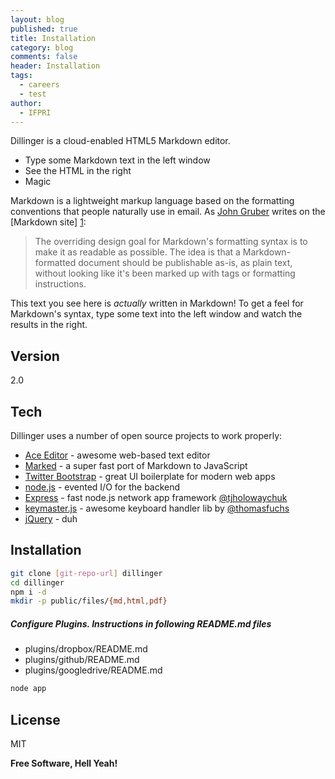 ```yaml
---
layout: blog
published: true
title: Installation
category: blog
comments: false
header: Installation
tags: 
  - careers
  - test
author: 
  - IFPRI
---
```


Dillinger is a cloud-enabled HTML5 Markdown editor.

  - Type some Markdown text in the left window
  - See the HTML in the right
  - Magic

Markdown is a lightweight markup language based on the formatting conventions that people naturally use in email.  As [John Gruber] writes on the [Markdown site] [1]:

> The overriding design goal for Markdown's
> formatting syntax is to make it as readable 
> as possible. The idea is that a
> Markdown-formatted document should be
> publishable as-is, as plain text, without
> looking like it's been marked up with tags
> or formatting instructions.

This text you see here is *actually* written in Markdown! To get a feel for Markdown's syntax, type some text into the left window and watch the results in the right.  

Version
----

2.0

Tech
-----------

Dillinger uses a number of open source projects to work properly:

* [Ace Editor] - awesome web-based text editor
* [Marked] - a super fast port of Markdown to JavaScript
* [Twitter Bootstrap] - great UI boilerplate for modern web apps
* [node.js] - evented I/O for the backend
* [Express] - fast node.js network app framework [@tjholowaychuk]
* [keymaster.js] - awesome keyboard handler lib by [@thomasfuchs]
* [jQuery] - duh 

Installation
--------------

```sh
git clone [git-repo-url] dillinger
cd dillinger
npm i -d
mkdir -p public/files/{md,html,pdf}
```

##### Configure Plugins. Instructions in following README.md files

* plugins/dropbox/README.md
* plugins/github/README.md
* plugins/googledrive/README.md

```sh
node app
```


License
----

MIT


**Free Software, Hell Yeah!**

[john gruber]:http://daringfireball.net/
[@thomasfuchs]:http://twitter.com/thomasfuchs
[1]:http://daringfireball.net/projects/markdown/
[marked]:https://github.com/chjj/marked
[Ace Editor]:http://ace.ajax.org
[node.js]:http://nodejs.org
[Twitter Bootstrap]:http://twitter.github.com/bootstrap/
[keymaster.js]:https://github.com/madrobby/keymaster
[jQuery]:http://jquery.com
[@tjholowaychuk]:http://twitter.com/tjholowaychuk
[express]:http://expressjs.com
